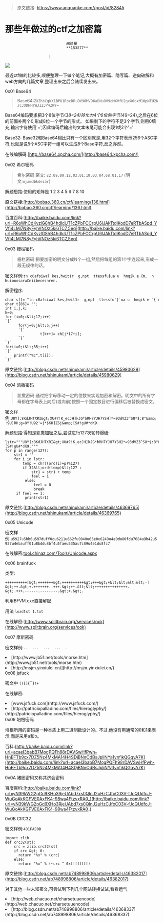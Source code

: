 > 原文链接: https://www.anquanke.com//post/id/82845 


# 那些年做过的ctf之加密篇


                                阅读量   
                                **153877**
                            
                        |
                        
                                                                                    



[![](https://p4.ssl.qhimg.com/t01d42ce7e5161207d3.jpg)](https://p4.ssl.qhimg.com/t01d42ce7e5161207d3.jpg)

最近ctf做的比较多,顺便整理一下做个笔记,大概有加密篇、隐写篇、逆向破解和web方向的几篇文章,整理出来之后会陆续发出来。

0x01 Base64

> Base64:`ZXZhbCgkX1BPU1RbcDRuOV96MV96aDNuOV9qMXVfU2gxX0oxM10pNTU2NJC3ODHHYWJIZ3P4ZWY=`

Base64编码要求把3个8位字节(3*8=24)转化为4个6位的字节(4*6=24),之后在6位的前面补两个0,形成8位一个字节的形式。 如果剩下的字符不足3个字节,则用0填充,输出字符使用'=',因此编码后输出的文本末尾可能会出现1或2个'='

Base32: Base32和Base64相比只有一个区别就是,用32个字符表示256个ASC字符,也就是说5个ASC字符一组可以生成8个Base字符,反之亦然。

在线编解码:[http://base64.xpcha.com/](http://base64.xpcha.com/)

0x02 希尔密码

> 希尔密码:密文: `22,09,00,12,03,01,10,03,04,08,01,17` (明文:`wjamdbkdeibr`)

解题思路:使用的矩阵是 1 2 3 4 5 6 7 8 10

原文链接:[http://bobao.360.cn/ctf/learning/136.html](http://bobao.360.cn/ctf/learning/136.html)

百度百科:[http://baike.baidu.com/link?url=R6oWhCdKvzlG8hB4hdIdUT1cZPbFOCrpU6lJAkTtdiKodD7eRTbASpd_YVfi4LMl7N8yFyhVNOz5ki6TC7_5eq](http://baike.baidu.com/link?url=R6oWhCdKvzlG8hB4hdIdUT1cZPbFOCrpU6lJAkTtdiKodD7eRTbASpd_YVfi4LMl7N8yFyhVNOz5ki6TC7_5eq)

0x03 栅栏密码

> 栅栏密码:把要加密的明文分成N个一组,然后把每组的第1个字连起来,形成一段无规律的话。

密文样例:`tn c0afsiwal kes,hwit1r  g,npt  ttessfu`}`ua u  hmqik e `{`m,  n huiouosarwCniibecesnren.`

解密程序:



```
char s[]= "tn c0afsiwal kes,hwit1r  g,npt  ttessfu`}`ua u  hmqik e `{`m,  n huiouosarwCniibecesnren.";  
char t[86]= "";  
int i,j,k;
k=0;
for (i=0;i&lt;17;i++)  
`{`  
      for(j=0;j&lt;5;j++)  
      `{`  
                t[k++]= ch[j*17+i];  
      `}`  
`}`  
for(i=0;i&lt;85;i++)
`{`
    printf("%c",t[i]);
`}`
```

原文链接:[http://blog.csdn.net/shinukami/article/details/45980629](http://blog.csdn.net/shinukami/article/details/45980629)

0x04 凯撒密码

> 凯撒密码:通过把字母移动一定的位数来实现加密和解密。明文中的所有字母都在字母表上向后(或向前)按照一个固定数目进行偏移后被替换成密文。

密文样例:`U8Y]:8KdJHTXRI&gt;XU#?!K_ecJH]kJG*bRH7YJH7YSH]*=93dVZ3^S8*$:8"&amp;:9U]RH;g=8Y!U92'=j*$KH]ZSj&amp;[S#!gU#*dK9.`

解题思路:得知是凯撒加密之后,尝试进行127次轮转爆破:



```
lstr="""U8Y]:8KdJHTXRI&gt;XU#?!K_ecJH]kJG*bRH7YJH7YSH]*=93dVZ3^S8*$:8"&amp;:9U]RH;g=8Y!U92'=j*$KH]ZSj&amp;[S#!gU#*dK9."""  
for p in range(127):  
    str1 = ''  
    for i in lstr:  
        temp = chr((ord(i)+p)%127)  
        if 32&lt;ord(temp)&lt;127 :  
            str1 = str1 + temp   
            feel = 1  
         else:  
             feel = 0  
             break  
     if feel == 1:  
         print(str1)
```

原文链接:[http://blog.csdn.net/shinukami/article/details/46369765](http://blog.csdn.net/shinukami/article/details/46369765)

0x05 Unicode

密文样例:`u5927u5bb6u597duff0cu6211u662fu0040u65e0u6240u4e0du80fdu7684u9b42u5927u4ebauff01u8bddu8bf4u5faeu535au7c89u4e1du8fc7`

在线解密:[tool.chinaz.com/Tools/Unicode.aspx](http://tool.chinaz.com/Tools/Unicode.aspx)

0x06 brainfuck

类型:



```
++++++++++[&gt;+++++++&gt;++++++++++&gt;+++&gt;+&lt;&lt;&lt;&lt;-]
&gt;++.&gt;+.+++++++..+++.&gt;++.&lt;&lt;+++++++++++++++.
&gt;.+++.------.--------.&gt;+.&gt;.
```

利用BFVM.exe直接解密

用法 `loadtxt 1.txt`

在线解密:[http://www.splitbrain.org/services/ook](http://www.splitbrain.org/services/ook)

0x07 摩斯密码

密文样例:`--  ---  .-.  ...  .`
<li>
[http://www.jb51.net/tools/morse.htm](http://www.jb51.net/tools/morse.htm)
</li>
<li>
[http://msjm.yinxiulei.cn/](http://msjm.yinxiulei.cn/)
</li>
0x08 jsfuck

密文中 `()[]`{``}`!+`

在线解密:
<li>
[www.jsfuck.com](http://www.jsfuck.com/)
</li>
<li>
[http://patriciopalladino.com/files/hieroglyphy/](http://patriciopalladino.com/files/hieroglyphy/)
</li>
0x09 培根密码

培根所用的密码是一种本质上用二进制数设计的。不过,他没有用通常的0和1来表示,而是采用a和b。

百科:[http://baike.baidu.com/link?url=acaeI3babB7MogPQFh98rDAVSwHfPwh-HnEFTb9cx7DZ5Nz4MkMA14H4SDjBNnOdBsJpliNYa1vnfikQGqvA7K](http://baike.baidu.com/link?url=acaeI3babB7MogPQFh98rDAVSwHfPwh-HnEFTb9cx7DZ5Nz4MkMA14H4SDjBNnOdBsJpliNYa1vnfikQGqvA7K)

0x0A 猪圈密码又称共济会密码

百度百科:[http://baike.baidu.com/link?url=yN39kWG2pGd9XHo3RjeUAbd7xs0QlnJ2uHzCJfxC03V-fJcQUdfcJ-WuGoAkKGFVE0AxFK4-98wa4FtzvxRA0_](http://baike.baidu.com/link?url=yN39kWG2pGd9XHo3RjeUAbd7xs0QlnJ2uHzCJfxC03V-fJcQUdfcJ-WuGoAkKGFVE0AxFK4-98wa4FtzvxRA0_)

0x0B CRC32

密文样例:`4D1FAE0B`



```
import zlib
def crc32(st):
    crc = zlib.crc32(st)
    if crc &gt; 0:
      return "%x" % (crc)
    else:
      return "%x" % (~crc ^ 0xffffffff)
```

原文链接:[http://blog.csdn.net/ab748998806/article/details/46382017](http://blog.csdn.net/ab748998806/article/details/46382017)

对于其他一些未知密文,可尝试到下列几个网站转换试试,看看运气
<li>
[http://web.chacuo.net/charsetuuencode](http://web.chacuo.net/charsetuuencode)
</li>
<li>
[http://blog.csdn.net/ab748998806/article/details/46368337](http://blog.csdn.net/ab748998806/article/details/46368337)
</li>